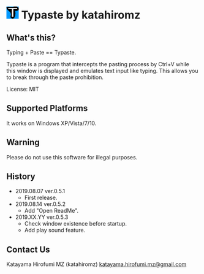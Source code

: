 # ![](typaste.png "") Typaste by katahiromz

## What's this?

Typing + Paste == Typaste.

Typaste is a program that intercepts the pasting process by Ctrl+V 
while this window is displayed and emulates text input like typing. 
This allows you to break through the paste prohibition.

License: MIT

## Supported Platforms

It works on Windows XP/Vista/7/10.

## Warning

Please do not use this software for illegal purposes.

## History

- 2019.08.07 ver.0.5.1
    - First release.
- 2019.08.14 ver.0.5.2
    - Add "Open ReadMe".
- 2019.XX.YY ver.0.5.3
    - Check window existence before startup.
    - Add play sound feature.

## Contact Us

Katayama Hirofumi MZ (katahiromz)
katayama.hirofumi.mz@gmail.com
